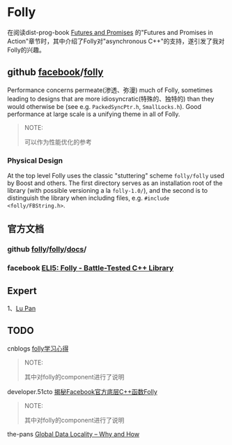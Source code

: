 # Folly

在阅读dist-prog-book [Futures and Promises](http://dist-prog-book.com/chapter/2/futures.html) 的"Futures and Promises in Action"章节时，其中介绍了Folly对"asynchronous C++"的支持，遂引发了我对Folly的兴趣。



## github [facebook](https://github.com/facebook)/[folly](https://github.com/facebook/folly)



Performance concerns permeate(渗透、弥漫) much of Folly, sometimes leading to designs that are more idiosyncratic(特殊的、独特的) than they would otherwise be (see e.g. `PackedSyncPtr.h`, `SmallLocks.h`). Good performance at large scale is a unifying theme in all of Folly.

> NOTE: 
>
> 可以作为性能优化的参考

### Physical Design

At the top level Folly uses the classic "stuttering" scheme `folly/folly` used by Boost and others. The first directory serves as an installation root of the library (with possible versioning a la `folly-1.0/`), and the second is to distinguish the library when including files, e.g. `#include <folly/FBString.h>`.



## 官方文档

### github [folly](https://github.com/facebook/folly)/[folly](https://github.com/facebook/folly/tree/master/folly)/**[docs](https://github.com/facebook/folly/tree/master/folly/docs)**/

### facebook [ELI5: Folly - Battle-Tested C++ Library](https://developers.facebook.com/blog/post/2021/05/24/eli5-folly-battle-tested-c-plus-plus-library/)



## Expert

1、[Lu Pan](https://blog.the-pans.com/about/)



## TODO

cnblogs [folly学习心得](https://www.cnblogs.com/Leo_wl/archive/2012/06/27/2566346.html)

> NOTE: 
>
> 其中对folly的component进行了说明

developer.51cto [揭秘Facebook官方底层C++函数Folly](https://developer.51cto.com/art/201206/340607.htm)

> NOTE: 
>
> 其中对folly的component进行了说明

the-pans [Global Data Locality – Why and How](https://blog.the-pans.com/cache-locality/)


